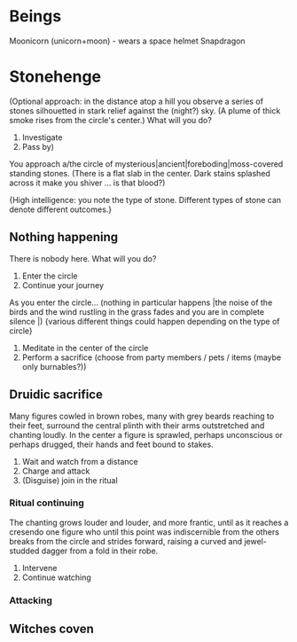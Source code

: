 # Beings

Moonicorn (unicorn+moon) - wears a space helmet
Snapdragon

# Stonehenge

(Optional approach: in the distance atop a hill you observe a series of stones silhouetted in stark relief against the (night?) sky. (A plume of thick smoke rises from the circle's center.) What will you do?

1. Investigate
2. Pass by)

You approach a/the circle of mysterious|ancient|foreboding|moss-covered standing stones. (There is a flat slab in the center. Dark stains splashed across it make you shiver ... is that blood?)

{High intelligence: you note the type of stone. Different types of stone can denote different outcomes.}

## Nothing happening

There is nobody here. What will you do?

1. Enter the circle
2. Continue your journey

As you enter the circle...
(nothing in particular happens
|the noise of the birds and the wind rustling in the grass fades and you are in complete silence
|)
{various different things could happen depending on the type of circle}

1. Meditate in the center of the circle
2. Perform a sacrifice (choose from party members / pets / items (maybe only burnables?))

## Druidic sacrifice

Many figures cowled in brown robes, many with grey beards reaching to their feet, surround the central plinth with their arms outstretched and chanting loudly. In the center a figure is sprawled, perhaps unconscious or perhaps drugged, their hands and feet bound to stakes.

1. Wait and watch from a distance
2. Charge and attack
3. (Disguise) join in the ritual

### Ritual continuing

The chanting grows louder and louder, and more frantic, until as it reaches a cresendo one figure who until this point was indiscernible from the others breaks from the circle and strides forward, raising a curved and jewel-studded dagger from a fold in their robe.

1. Intervene
2. Continue watching

### Attacking

## Witches coven
